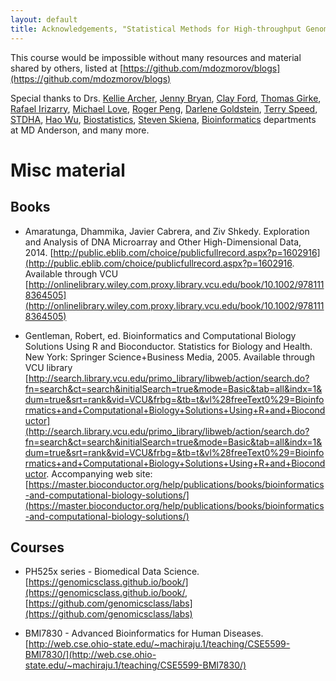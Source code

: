 ```yaml
---
layout: default
title: Acknowledgements, "Statistical Methods for High-throughput Genomic Data I" course, BIOS 567
---
```


This course would be impossible without many resources and material shared by others, listed at [https://github.com/mdozmorov/blogs](https://github.com/mdozmorov/blogs)

Special thanks to Drs. [Kellie Archer](https://cph.osu.edu/people/karcher), [Jenny Bryan](https://github.com/jennybc), [Clay Ford](https://github.com/clayford), [Thomas Girke](http://girke.bioinformatics.ucr.edu/), [Rafael Irizarry](https://rafalab.github.io/), [Michael Love](https://mikelove.github.io/), [Roger Peng](http://www.biostat.jhsph.edu/~rpeng/), [Darlene Goldstein](http://lausanne.isb-sib.ch/~darlene/index.html), [Terry Speed](http://www.wehi.edu.au/people/terry-speed), [STDHA](http://www.sthda.com/english/), [Hao Wu](http://www.haowulab.org/), [Biostatistics](https://www.mdanderson.org/research/departments-labs-institutes/departments-divisions/biostatistics.html), [Steven Skiena](http://www3.cs.stonybrook.edu/~skiena/), [Bioinformatics](http://bioinformatics.mdanderson.org/main/Main_Page) departments at MD Anderson, and many more. 

# Misc material

## Books

- Amaratunga, Dhammika, Javier Cabrera, and Ziv Shkedy. Exploration and Analysis of DNA Microarray and Other High-Dimensional Data, 2014. [http://public.eblib.com/choice/publicfullrecord.aspx?p=1602916](http://public.eblib.com/choice/publicfullrecord.aspx?p=1602916. Available through VCU [http://onlinelibrary.wiley.com.proxy.library.vcu.edu/book/10.1002/9781118364505](http://onlinelibrary.wiley.com.proxy.library.vcu.edu/book/10.1002/9781118364505)

- Gentleman, Robert, ed. Bioinformatics and Computational Biology Solutions Using R and Bioconductor. Statistics for Biology and Health. New York: Springer Science+Business Media, 2005. Available through VCU library [http://search.library.vcu.edu/primo_library/libweb/action/search.do?fn=search&ct=search&initialSearch=true&mode=Basic&tab=all&indx=1&dum=true&srt=rank&vid=VCU&frbg=&tb=t&vl%28freeText0%29=Bioinformatics+and+Computational+Biology+Solutions+Using+R+and+Bioconductor](http://search.library.vcu.edu/primo_library/libweb/action/search.do?fn=search&ct=search&initialSearch=true&mode=Basic&tab=all&indx=1&dum=true&srt=rank&vid=VCU&frbg=&tb=t&vl%28freeText0%29=Bioinformatics+and+Computational+Biology+Solutions+Using+R+and+Bioconductor. Accompanying web site: [https://master.bioconductor.org/help/publications/books/bioinformatics-and-computational-biology-solutions/](https://master.bioconductor.org/help/publications/books/bioinformatics-and-computational-biology-solutions/)

## Courses

- PH525x series - Biomedical Data Science. [https://genomicsclass.github.io/book/](https://genomicsclass.github.io/book/, [https://github.com/genomicsclass/labs](https://github.com/genomicsclass/labs) 

- BMI7830 - Advanced Bioinformatics for Human Diseases. [http://web.cse.ohio-state.edu/~machiraju.1/teaching/CSE5599-BMI7830/](http://web.cse.ohio-state.edu/~machiraju.1/teaching/CSE5599-BMI7830/)